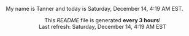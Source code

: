 My name is Tanner and today is Saturday, December 14, 4:19 AM EST.

<p align="center">This <i>README</i> file is generated <b>every 3 hours</b>!</br>Last refresh: Saturday, December 14, 4:19 AM EST<br /></p>

